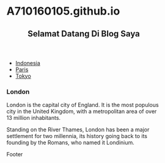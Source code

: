 # A710160105.github.io



<title>TUGAS HALAMAN WEB</title>
<meta charset="utf-8">
<meta name="viewport" content="width=device-width, initial-scale=1">
<style>
* {
    box-sizing: border-box;
}

body {
    font-family: Arial, Helvetica, sans-serif;
}

/* Style the header */
header {
    background-color: #666;
    padding: 30px;
    text-align: center;
    font-size: 35px;
    color: blue;
}

/* Create two columns/boxes that floats next to each other */
nav {
    float: left;
    width: 30%;
    height: 300px; /* only for demonstration, should be removed */
    background: #ccc;
    padding: 20px;
}

/* Style the list inside the menu */
nav ul {
    list-style-type: none;
    padding: 0;
}

article {
    float: left;
    padding: 20px;
    width: 70%;
    background-color: #f1f1f1;
    height: 300px; /* only for demonstration, should be removed */
}

/* Clear floats after the columns */
section:after {
    content: "";
    display: table;
    clear: both;
}

/* Style the footer */
footer {
    background-color: #777;
    padding: 10px;
    text-align: center;
    color: white;
}

/* Responsive layout - makes the two columns/boxes stack on top of each other instead of next to each other, on small screens */
@media (max-width: 600px) {
    nav, article {
        width: 100%;
        height: auto;
    }
}
</style>
</head>
<body>


<header>
  <h2>Selamat Datang Di Blog Saya</h2>
</header>

<section>
  <nav>
    <ul>
      <li><a href="#">Indonesia</a></li>
      <li><a href="#">Paris</a></li>
      <li><a href="#">Tokyo</a></li>
    </ul>
  </nav>
  
  <article>
    <h1>London</h1>
    <p>London is the capital city of England. It is the most populous city in the  United Kingdom, with a metropolitan area of over 13 million inhabitants.</p>
    <p>Standing on the River Thames, London has been a major settlement for two millennia, its history going back to its founding by the Romans, who named it Londinium.</p>
  </article>
</section>

<footer>
  <p>Footer</p>
</footer>

</body>
</html>

